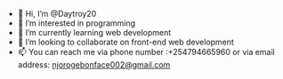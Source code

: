 - 👋 Hi, I’m @Daytroy20
- 👀 I’m interested in programming
- 🌱 I’m currently learning web development
- 💞️ I’m looking to collaborate on front-end web development
- 📫 You can reach me via phone number :+254794665960 or via email address: njorogebonface002@gmail.com

<!---
Daytroy20/Daytroy20 is a ✨ special ✨ repository because its `README.md` (this file) appears on your GitHub profile.
You can click the Preview link to take a look at your changes.
--->
